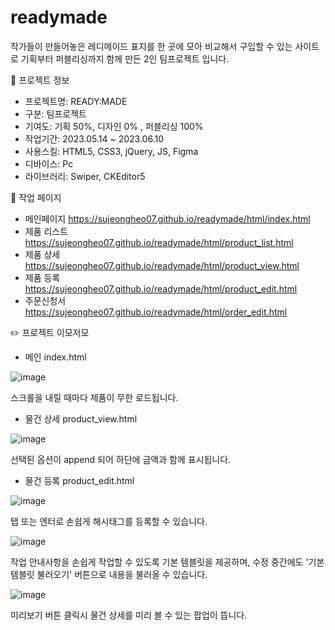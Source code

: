 # readymade

작가들이 만들어놓은 레디메이드 표지를 한 곳에 모아 비교해서 구입할 수 있는 사이트로 기획부터 퍼블리싱까지 함께 만든 2인 팀프로젝트 입니다.

📖 프로젝트 정보

- 프로젝트명: READY:MADE
- 구분: 팀프로젝트
- 기여도: 기획 50%, 디자인 0% , 퍼블리싱 100%
- 작업기간: 2023.05.14 ~ 2023.06.10
- 사용스킬: HTML5, CSS3, jQuery, JS, Figma
- 디바이스: Pc
- 라이브러리: Swiper, CKEditor5


🔖 작업 페이지

- 메인페이지 https://sujeongheo07.github.io/readymade/html/index.html
- 제품 리스트 https://sujeongheo07.github.io/readymade/html/product_list.html
- 제품 상세 https://sujeongheo07.github.io/readymade/html/product_view.html
- 제품 등록 https://sujeongheo07.github.io/readymade/html/product_edit.html
- 주문신청서 https://sujeongheo07.github.io/readymade/html/order_edit.html

✏️ 프로젝트 이모저모

- 메인 index.html

![image](https://github.com/SujeongHeo07/readymade/assets/98444698/1019783d-59c1-4bf5-8441-55fe3fa43945)

스크롤을 내릴 때마다 제품이 무한 로드됩니다.

- 물건 상세 product_view.html
  
![image](https://github.com/SujeongHeo07/readymade/assets/98444698/ac5491ae-8ed5-43d1-ab3b-f74263b399aa)

선택된 옵션이 append 되어 하단에 금액과 함께 표시됩니다.

- 물건 등록 product_edit.html

![image](https://github.com/SujeongHeo07/readymade/assets/98444698/9d47abe7-c398-4e4c-935b-52cea3c148e1)

탭 또는 엔터로 손쉽게 해시태그를 등록할 수 있습니다.

![image](https://github.com/SujeongHeo07/readymade/assets/98444698/6b18a9b2-fc8e-4f18-85fc-ddea66dbfea8)

작업 안내사항을 손쉽게 작업할 수 있도록 기본 템블릿을 제공하며, 수정 중간에도 '기본 템블릿 불러오기' 버튼으로 내용을 불러올 수 있습니다.

![image](https://github.com/SujeongHeo07/readymade/assets/98444698/35e07c10-7586-4d19-a119-75ccb5704ca4)

미리보기 버튼 클릭시 물건 상세를 미리 볼 수 있는 팝업이 뜹니다.






